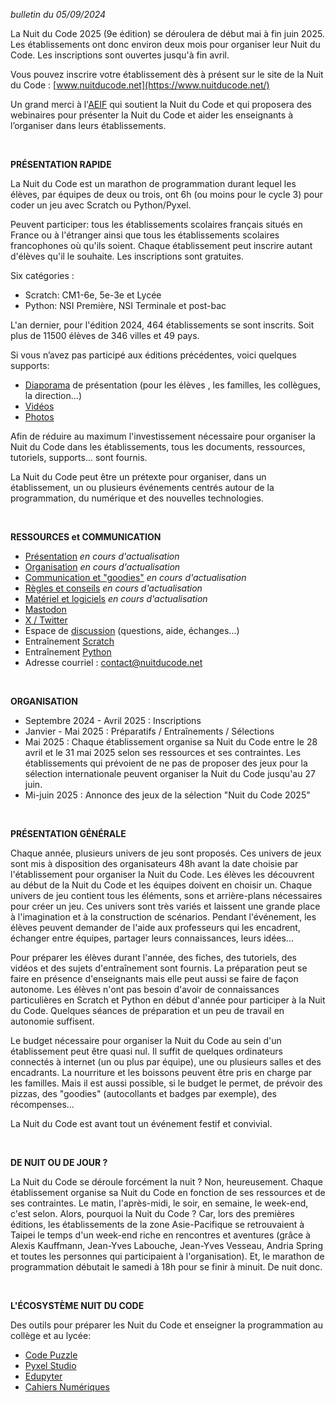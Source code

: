 *bulletin du 05/09/2024*

La Nuit du Code 2025 (9e édition) se déroulera de début mai à fin juin 2025. Les établissements ont donc environ deux mois pour organiser leur Nuit du Code. Les inscriptions sont ouvertes jusqu'à fin avril.

Vous pouvez inscrire votre établissement dès à présent sur le site de la Nuit du Code : [www.nuitducode.net](https://www.nuitducode.net/)

Un grand merci à l'[AEIF](https://aeif.fr/) qui soutient la Nuit du Code et qui proposera des webinaires pour présenter la Nuit du Code et aider les enseignants à l’organiser dans leurs établissements.

<br />

**PRÉSENTATION RAPIDE**

La Nuit du Code est un marathon de programmation durant lequel les élèves, par équipes de deux ou trois, ont 6h (ou moins pour le cycle 3) pour coder un jeu avec Scratch ou Python/Pyxel.

Peuvent participer: tous les établissements scolaires français situés en France ou à l'étranger ainsi que tous les établissements scolaires francophones où qu'ils soient. Chaque établissement peut inscrire autant d'élèves qu'il le souhaite. Les inscriptions sont gratuites.

Six catégories :
- Scratch: CM1-6e, 5e-3e et Lycée
- Python: NSI Première, NSI Terminale et post-bac

L'an dernier, pour l'édition 2024, 464 établissements se sont inscrits. Soit plus de 11500 élèves de 346 villes et 49 pays.

Si vous n’avez pas participé aux éditions précédentes, voici quelques supports:
* [Diaporama](https://nuitducode.github.io/ndc-diaporama-presentation/) de présentation (pour les élèves , les familles, les collègues, la direction...)
* [Vidéos](https://www.nuitducode.net/editions-en-video)
* [Photos](https://nuitducode.github.io/DOCUMENTATION/01-presentation/#la-nuit-du-c0de-en-images-edition-2022)

Afin de réduire au maximum l'investissement nécessaire pour organiser la Nuit du Code dans les établissements, tous les documents, ressources, tutoriels, supports... sont fournis.

La Nuit du Code peut être un prétexte pour organiser, dans un établissement, un ou plusieurs événements centrés autour de la programmation, du numérique et des nouvelles technologies.

<br />

**RESSOURCES et COMMUNICATION**

* [Présentation](https://nuit-du-code.forge.apps.education.fr/DOCUMENTATION/01-presentation/) *en cours d'actualisation*
* [Organisation](https://nuit-du-code.forge.apps.education.fr/DOCUMENTATION/02-organisation/) *en cours d'actualisation*
* [Communication et "goodies"](https://nuit-du-code.forge.apps.education.fr/DOCUMENTATION/03-communication-et-goodies/)  *en cours d'actualisation*
* [Règles et conseils](https://nuit-du-code.forge.apps.education.fr/DOCUMENTATION/04-regles-conseils/) *en cours d'actualisation*
* [Matériel et logiciels](https://nuit-du-code.forge.apps.education.fr/DOCUMENTATION/05-materiel-logiciels/)  *en cours d'actualisation*
* [Mastodon](https://mastodon.social/@nuitducode)
* [X / Twitter](https://x.com/nuitducode)
* Espace de [discussion](https://github.com/nuitducode/ORGANISATION-2025/discussions) (questions, aide, échanges...)
* Entraînement [Scratch](https://nuit-du-code.forge.apps.education.fr/DOCUMENTATION/SCRATCH/01-introduction/)
* Entraînement [Python](https://nuit-du-code.forge.apps.education.fr/DOCUMENTATION/PYTHON/01-presentation/)
* Adresse courriel : [contact@nuitducode.net](mailto:contact@nuitducode.net)

<br />

**ORGANISATION**

* Septembre 2024 - Avril 2025 : Inscriptions
* Janvier - Mai 2025 : Préparatifs / Entraînements / Sélections
* Mai 2025 : Chaque établissement organise sa Nuit du Code entre le 28 avril et le 31 mai 2025 selon ses ressources et ses contraintes. Les établissements qui prévoient de ne pas de proposer des jeux pour la sélection internationale peuvent organiser la Nuit du Code jusqu'au 27 juin.
* Mi-juin 2025 : Annonce des jeux de la sélection "Nuit du Code 2025"

<br />

**PRÉSENTATION GÉNÉRALE**

Chaque année, plusieurs univers de jeu sont proposés. Ces univers de jeux sont mis à disposition des organisateurs 48h avant la date choisie par l'établissement pour organiser la Nuit du Code. Les élèves les découvrent au début de la Nuit du Code et les équipes doivent en choisir un. Chaque univers de jeu contient tous les éléments, sons et arrière-plans nécessaires pour créer un jeu. Ces univers sont très variés et laissent une grande place à l'imagination et à la construction de scénarios. Pendant l'événement, les élèves peuvent demander de l'aide aux professeurs qui les encadrent, échanger entre équipes, partager leurs connaissances, leurs idées...

Pour préparer les élèves durant l'année, des fiches, des tutoriels, des vidéos et des sujets d'entraînement sont fournis. La préparation peut se faire en présence d'enseignants mais elle peut aussi se faire de façon autonome. Les élèves n'ont pas besoin d'avoir de connaissances particulières en Scratch et Python en début d'année pour participer à la Nuit du Code. Quelques séances de préparation et un peu de travail en autonomie suffisent.

Le budget nécessaire pour organiser la Nuit du Code au sein d'un établissement peut être quasi nul. Il suffit de quelques ordinateurs connectés à internet (un ou plus par équipe), une ou plusieurs salles et des encadrants. La nourriture et les boissons peuvent être pris en charge par les familles. Mais il est aussi possible, si le budget le permet, de prévoir des pizzas, des "goodies" (autocollants et badges par exemple), des récompenses...

La Nuit du Code est avant tout un événement festif et convivial.

<br />

**DE NUIT OU DE JOUR ?**

La Nuit du Code se déroule forcément la nuit ? Non, heureusement. Chaque établissement organise sa Nuit du Code en fonction de ses ressources et de ses contraintes. Le matin, l'après-midi, le soir, en semaine, le week-end, c'est selon.
Alors, pourquoi la Nuit du Code ? Car, lors des premières éditions, les établissements de la zone Asie-Pacifique se retrouvaient à Taipei le temps d'un week-end riche en rencontres et aventures (grâce à Alexis Kauffmann, Jean-Yves Labouche, Jean-Yves Vesseau, Andria Spring et toutes les personnes qui participaient à l'organisation). Et, le marathon de programmation débutait le samedi à 18h pour se finir à minuit. De nuit donc.

<br />

**L'ÉCOSYSTÈME NUIT DU CODE**

Des outils pour préparer les Nuit du Code et enseigner la programmation au collège et au lycée:
* [Code Puzzle](https://www.codepuzzle.io/)
* [Pyxel Studio](https://www.pyxelstudio.net/)
* [Edupyter](https://www.edupyter.net/)
* [Cahiers Numériques](https://www.cahiernum.net/)

<br /><br />

